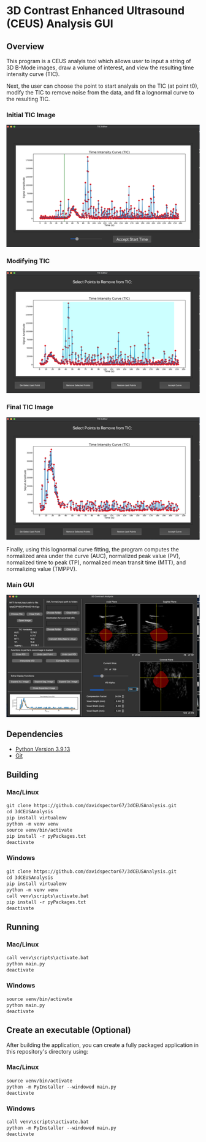 # 3D Contrast Enhanced Ultrasound (CEUS) Analysis GUI

## Overview

This program is a CEUS analyis tool which allows user to input a string of 3D B-Mode images, draw a volume of interest, and view the resulting time intensity curve (TIC).

Next, the user can choose the point to start analysis on the TIC (at point t0), modify the TIC to remove noise from the data, and fit a lognormal curve to the resulting TIC.

### Initial TIC Image

![Initial TIC Image](images/initTICImage.png "Initial TIC Image")

### Modifying TIC

![Editing TIC Image](images/midTICImage.png "Modifying TIC Image")

### Final TIC Image

![Final TIC Image](images/finalTICImage.png "Final TIC Image")

Finally, using this lognormal curve fitting, the program computes the normalized area under the curve (AUC), normalized peak value (PV), normalized time to peak (TP), normalized mean transit time (MTT), and normalizing value (TMPPV).

### Main GUI

![Main GUI Image](images/imageGUI.png "Main GUI Image")

## Dependencies

* [Python Version 3.9.13](https://www.python.org/downloads/release/python-3913/)
* [Git](https://git-scm.com/downloads)

## Building

### Mac/Linux

```shell
git clone https://github.com/davidspector67/3dCEUSAnalysis.git
cd 3dCEUSAnalysis
pip install virtualenv
python -m venv venv
source venv/bin/activate
pip install -r pyPackages.txt
deactivate
```

### Windows

```shell
git clone https://github.com/davidspector67/3dCEUSAnalysis.git
cd 3dCEUSAnalysis
pip install virtualenv
python -m venv venv
call venv\scripts\activate.bat
pip install -r pyPackages.txt
deactivate
```

## Running

### Mac/Linux

```shell
call venv\scripts\activate.bat
python main.py
deactivate
```

### Windows

```shell
source venv/bin/activate
python main.py
deactivate
```

## Create an executable (Optional)

After building the application, you can create a fully packaged application in this repository's directory using:

### Mac/Linux

```shell
source venv/bin/activate
python -m PyInstaller --windowed main.py
deactivate
```

### Windows

```shell
call venv\scripts\activate.bat
python -m PyInstaller --windowed main.py
deactivate

```

